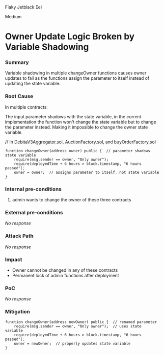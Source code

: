 Flaky Jetblack Eel

Medium

# Owner Update Logic Broken by Variable Shadowing

### Summary

Variable shadowing in multiple changeOwner functions causes owner updates to fail as the functions assign the parameter to itself instead of updating the state variable.

### Root Cause

In multiple contracts:

The input parameter shadows with the state variable, in the current implementation the function won't change the state variable but to change the parameter instead. Making it impossible to change the owner state variable.

// In [DebitaV3Aggregator.sol](https://github.com/sherlock-audit/2024-11-debita-finance-v3/blob/1465ba6884c4cc44f7fc28e51f792db346ab1e33/Debita-V3-Contracts/contracts/DebitaV3Aggregator.sol#L682-L686), [AuctionFactory.sol](https://github.com/sherlock-audit/2024-11-debita-finance-v3/blob/1465ba6884c4cc44f7fc28e51f792db346ab1e33/Debita-V3-Contracts/contracts/auctions/AuctionFactory.sol#L218-L222), and [buyOrderFactory.sol](https://github.com/sherlock-audit/2024-11-debita-finance-v3/blob/1465ba6884c4cc44f7fc28e51f792db346ab1e33/Debita-V3-Contracts/contracts/buyOrders/buyOrderFactory.sol#L186-L190)

```solidity
function changeOwner(address owner) public {  // parameter shadows state variable
    require(msg.sender == owner, "Only owner");
    require(deployedTime + 6 hours > block.timestamp, "6 hours passed");
    owner = owner;  // assigns parameter to itself, not state variable
}
```

### Internal pre-conditions

1. admin wants to change the owner of these three contracts

### External pre-conditions

_No response_

### Attack Path

_No response_

### Impact

- Owner cannot be changed in any of these contracts
- Permanent lock of admin functions after deployment

### PoC

_No response_

### Mitigation

```solidity
function changeOwner(address newOwner) public {  // renamed parameter
    require(msg.sender == owner, "Only owner");  // uses state variable
    require(deployedTime + 6 hours > block.timestamp, "6 hours passed");
    owner = newOwner;  // properly updates state variable
}
```
